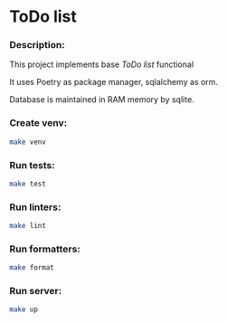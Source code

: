 # ToDo list

### Description:
This project implements base *ToDo list* functional

It uses Poetry as package manager, sqlalchemy as orm.

Database is maintained in RAM memory by sqlite.
    
### Create venv:
```bash
make venv
```

### Run tests:
```bash
make test
```
    
### Run linters:
```bash
make lint
```
    
### Run formatters:
```bash
make format
```

### Run server:
```bash
make up
```
